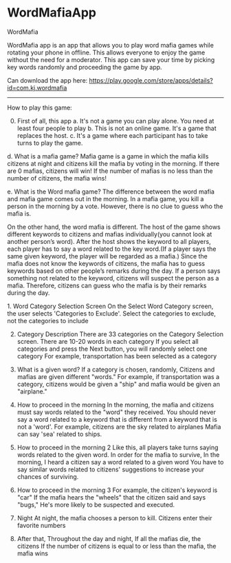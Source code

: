 # WordMafiaApp
WordMafia

WordMafia app is an app that allows you to play word mafia games while rotating your phone in offline. 
This allows everyone to enjoy the game without the need for a moderator.
This app can save your time by picking key words randomly and proceeding the game by app.

Can download the app here:
https://play.google.com/store/apps/details?id=com.kj.wordmafia

---------------------------------------------------------------------------------------------------------------------------------------------
How to play this game:

0. First of all, this app
a. It's not a game you can play alone. You need at least four people to play
b. This is not an online game. It's a game that replaces the host.
c. It's a game where each participant has to take turns to play the game.

d. What is a mafia game?
Mafia game is a game in which the mafia kills citizens at night and citizens kill the mafia by voting in the morning.
If there are 0 mafias, citizens will win!
If the number of mafias is no less than the number of citizens, the mafia wins!

e. What is the Word mafia game?
The difference between the word mafia and mafia game comes out in the morning. In a mafia game, you kill a person in the morning by a vote.
However, there is no clue to guess who the mafia is.

On the other hand, the word mafia is different. The host of the game shows different keywords to citizens and mafias individually(you cannot look at another person’s word). 
After the host shows the keyword to all players, each player has to say a word related to the key word.(If a player says the same given keyword, the player will be regarded as a mafia.) Since the mafia does not know the keywords of citizens, the mafia has to guess keywords based on other people’s remarks during the day. If a person says something not related to the keyword, citizens will suspect the person as a mafia. 
Therefore, citizens can guess who the mafia is by their remarks during the day.

<Game Description>
1. Word Category Selection Screen
On the Select Word Category screen, the user selects 'Categories to Exclude'.
Select the categories to exclude, not the categories to include



2. Category Description
There are 33 categories on the Category Selection screen.
There are 10-20 words in each category
If you select all categories and press the Next button, you will randomly select one category
For example, transportation has been selected as a category

3. What is a given word?
If a category is chosen, randomly,
Citizens and mafias are given different "words."
For example, if transportation was a category, citizens would be given a "ship" and mafia would be given an "airplane."

4. How to proceed in the morning
In the morning, the mafia and citizens must say words related to the "word" they received.
You should never say a word related to a keyword that is different from a keyword that is not a 'word'.
For example, citizens are the sky related to airplanes
Mafia can say 'sea' related to ships.

5. How to proceed in the morning 2
Like this, all players take turns saying words related to the given word.
In order for the mafia to survive,
In the morning, I heard a citizen say a word related to a given word
You have to say similar words related to citizens' suggestions to increase your chances of surviving.

6. How to proceed in the morning 3
For example, the citizen's keyword is "car"
If the mafia hears the "wheels" that the citizen said and says "bugs,"
He's more likely to be suspected and executed.

7. Night
At night, the mafia chooses a person to kill.
Citizens enter their favorite numbers

8. After that,
Throughout the day and night,
If all the mafias die, the citizens
If the number of citizens is equal to or less than the mafia, the mafia wins


